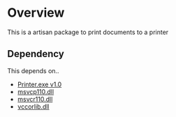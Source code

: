 # Overview

This is a artisan package to print documents to a printer

## Dependency

This depends on..

* [Printer.exe v1.0](https://github.com/NUBIC/Printer/releases/download/v1.0/Printer.exe)
* [msvcp110.dll](https://github.com/NUBIC/Printer/releases/download/v1.0/msvcp110.dll)
* [msvcr110.dll](https://github.com/NUBIC/Printer/releases/download/v1.0/msvcr110.dll)
* [vccorlib.dll](https://github.com/NUBIC/Printer/releases/download/v1.0/vccorlib110.dll)
